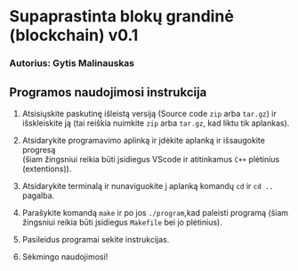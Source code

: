 # Supaprastinta blokų grandinė (blockchain) v0.1 
### Autorius: Gytis Malinauskas

## Programos naudojimosi instrukcija

1. Atsisiųskite paskutinę išleistą versiją (Source code `zip` arba `tar.gz`) ir <br> išskleiskite ją  (tai reiškia nuimkite `zip` arba `tar.gz`, kad liktu tik aplankas).

2. Atsidarykite programavimo aplinką ir įdėkite aplanką ir išsaugokite progresą <br>(šiam žingsniui reikia būti įsidiegus VScode ir atitinkamus `C++` plėtinius <br>(extentions)).

3. Atsidarykite terminalą ir nunaviguokite į aplanką komandų `cd` ir `cd ..` pagalba.

4. Parašykite komandą `make` ir po jos `./program`,kad paleisti programą (šiam <br> žingsniui reikia būti įsidiegus `Makefile` bei jo plėtinius).

5. Pasileidus programai sekite instrukcijas.

6. Sėkmingo naudojimosi!

